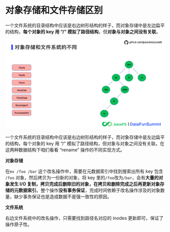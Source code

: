 # 对象存储和文件存储区别

一个文件系统的目录结构中应该是右边树形结构的样子，而对象存储中是左边扁平的结构，**每个对象的 key 用 “/” 模拟了路径结构**，但**对象与对象之间没有关联**。

![图片](pics/640.gif)

一个文件系统的目录结构中应该是右边树形结构的样子，而对象存储中是左边扁平的结构，每个对象的 key 用 “/” 模拟了路径结构，但对象与对象之间没有关联。在这两种数据结构下咱们看看 “rename” 操作的不同实现方式。

**对象存储**

在`mv /foo /bar` 这个改名操作中，需要在元数据索引中找到搜索出所有 key 包含 `/foo` 对象，然后拷贝为一份新的对象，将 key 里的`/foo`改为`/bar`，会有**大量的对象发生 I/O 复制，拷贝完成后删除旧的对象，在拷贝和删除完成之后再更新对象存储的元数据索引**。整个操作**没有事务保证**，完成时间依赖于改名操作涉及的对象数量，缺少事务保证也是造成数据不是强一致性的原因。

**文件系统**

右边文件系统中的改名操作，只需要找到路径名对应的 inodes 更新即可，保证了操作原子性。